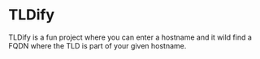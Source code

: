 # TLDify

TLDify is a fun project where you can enter a hostname and it wild find a FQDN where the TLD is part of your given hostname.
